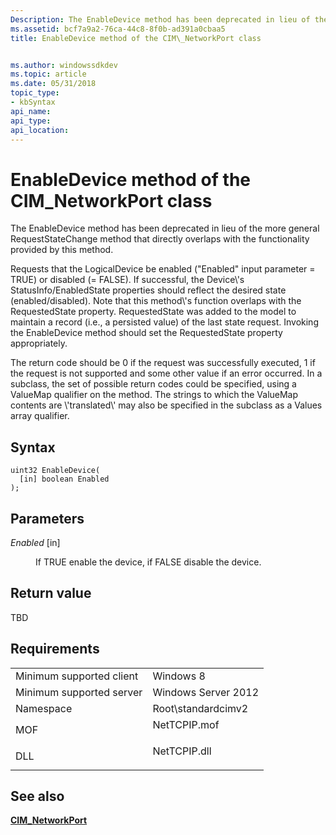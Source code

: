 ```yaml
---
Description: The EnableDevice method has been deprecated in lieu of the more general RequestStateChange method that directly overlaps with the functionality provided by this method.
ms.assetid: bcf7a9a2-76ca-44c8-8f0b-ad391a0cbaa5
title: EnableDevice method of the CIM\_NetworkPort class


ms.author: windowssdkdev
ms.topic: article
ms.date: 05/31/2018
topic_type: 
- kbSyntax
api_name: 
api_type: 
api_location: 
---
```


# EnableDevice method of the CIM\_NetworkPort class

The EnableDevice method has been deprecated in lieu of the more general RequestStateChange method that directly overlaps with the functionality provided by this method.

Requests that the LogicalDevice be enabled ("Enabled" input parameter = TRUE) or disabled (= FALSE). If successful, the Device\\'s StatusInfo/EnabledState properties should reflect the desired state (enabled/disabled). Note that this method\\'s function overlaps with the RequestedState property. RequestedState was added to the model to maintain a record (i.e., a persisted value) of the last state request. Invoking the EnableDevice method should set the RequestedState property appropriately.

The return code should be 0 if the request was successfully executed, 1 if the request is not supported and some other value if an error occurred. In a subclass, the set of possible return codes could be specified, using a ValueMap qualifier on the method. The strings to which the ValueMap contents are \\'translated\\' may also be specified in the subclass as a Values array qualifier.

## Syntax


```mof
uint32 EnableDevice(
  [in] boolean Enabled
);
```



## Parameters

<dl> <dt>

*Enabled* \[in\]
</dt> <dd>

If TRUE enable the device, if FALSE disable the device.

</dd> </dl>

## Return value

TBD

## Requirements



|                                     |                                                                                         |
|-------------------------------------|-----------------------------------------------------------------------------------------|
| Minimum supported client<br/> | Windows 8<br/>                                                                    |
| Minimum supported server<br/> | Windows Server 2012<br/>                                                          |
| Namespace<br/>                | Root\\standardcimv2<br/>                                                          |
| MOF<br/>                      | <dl> <dt>NetTCPIP.mof</dt> </dl> |
| DLL<br/>                      | <dl> <dt>NetTCPIP.dll</dt> </dl> |



## See also

<dl> <dt>

[**CIM\_NetworkPort**](cim-networkport.md)
</dt> </dl>

 

 




